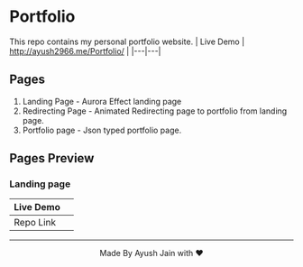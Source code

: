 # Portfolio
This repo contains my personal portfolio website.
| Live Demo | http://ayush2966.me/Portfolio/ |
|---|---|

## Pages
1. Landing Page - Aurora Effect landing page
2. Redirecting Page - Animated Redirecting page to portfolio from landing page.
3. Portfolio page - Json typed portfolio page.

## Pages Preview
### Landing page
|Live Demo| |
|----|----|
|Repo Link|  |


<hr>
<p align="center">
  Made By Ayush Jain with ❤️
  </p>
